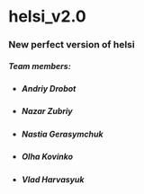# helsi_v2.0
### New perfect version of helsi

##### Team members:
* ##### Andriy Drobot
* ##### Nazar Zubriy
* ##### Nastia Gerasymchuk
* ##### Olha Kovinko
* ##### Vlad Harvasyuk
